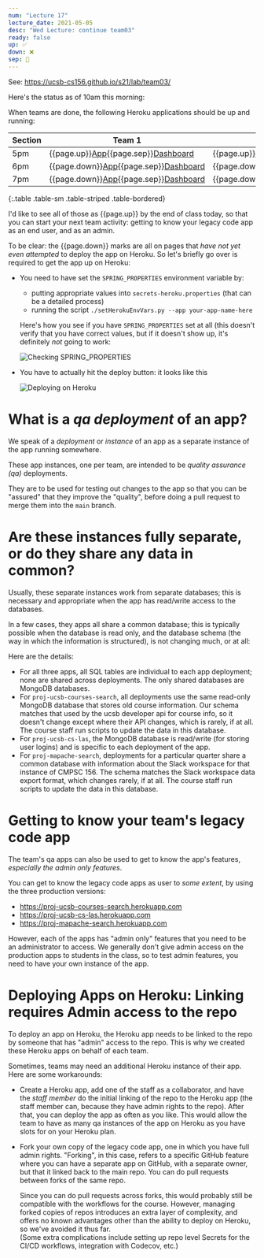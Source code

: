 ```yaml
---
num: "Lecture 17"
lecture_date: 2021-05-05
desc: "Wed Lecture: continue team03"
ready: false
up: ✅ 
down: ❌
sep: 🔸
---
```


See: <https://ucsb-cs156.github.io/s21/lab/team03/>

Here's the status as of 10am this morning:

When teams are done, the following Heroku applications should be
up and running:

| Section | Team 1 | Team 2 | Team 3 | Team 4 |
|---------|--------|--------|--------|--------|
| 5pm | {{page.up}}[App](https://cs156-s21-team-5pm-1-courses.herokuapp.com){{page.sep}}[Dashboard](https://dashboard.heroku.com/apps/cs156-s21-team-5pm-1-courses) | {{page.up}}[App](https://cs156-s21-team-5pm-2-courses.herokuapp.com){{page.sep}}[Dashboard](https://dashboard.heroku.com/apps/cs156-s21-team-5pm-2-courses) | {{page.down}}[App](https://cs156-s21-team-5pm-3-courses.herokuapp.com){{page.sep}}[Dashboard](https://dashboard.heroku.com/apps/cs156-s21-team-5pm-3-courses) | {{page.down}}[App](https://cs156-s21-team-5pm-4-courses.herokuapp.com){{page.sep}}[Dashboard](https://dashboard.heroku.com/apps/cs156-s21-team-5pm-4-courses) | 
| 6pm | {{page.down}}[App](https://cs156-s21-team-6pm-1-las.herokuapp.com){{page.sep}}[Dashboard](https://dashboard.heroku.com/apps/cs156-s21-team-6pm-1-las) | {{page.down}}[App](https://cs156-s21-team-6pm-2-las.herokuapp.com){{page.sep}}[Dashboard](https://dashboard.heroku.com/apps/cs156-s21-team-6pm-2-las) | {{page.up}}[App](https://cs156-s21-team-6pm-3-las.herokuapp.com){{page.sep}}[Dashboard](https://dashboard.heroku.com/apps/cs156-s21-team-6pm-3-las) | {{page.down}}[App](https://cs156-s21-team-6pm-4-las.herokuapp.com){{page.sep}}[Dashboard](https://dashboard.heroku.com/apps/cs156-s21-team-6pm-4-las) | 
| 7pm | {{page.down}}[App](https://cs156-s21-team-7pm-1-mapache.herokuapp.com){{page.sep}}[Dashboard](https://dashboard.heroku.com/apps/cs156-s21-team-7pm-1-mapache) | {{page.down}}[App](https://cs156-s21-team-7pm-2-mapache.herokuapp.com){{page.sep}}[Dashboard](https://dashboard.heroku.com/apps/cs156-s21-team-7pm-2-mapache) | {{page.down}}[App](https://cs156-s21-team-7pm-3-mapache.herokuapp.com){{page.sep}}[Dashboard](https://dashboard.heroku.com/apps/cs156-s21-team-7pm-3-mapache) | {{page.down}}[App](https://cs156-s21-team-7pm-4-mapache.herokuapp.com){{page.sep}}[Dashboard](https://dashboard.heroku.com/apps/cs156-s21-team-7pm-4-mapache) | 
{:.table .table-sm .table-striped .table-bordered}

I'd like to see all of those as {{page.up}} by the end of class today, so that you can start your next team activity: getting to know your legacy code app as an end user, and as an admin.

To be clear: the {{page.down}} marks are all on pages that *have not yet even attempted* to deploy the app on Heroku.  So let's briefly go over is required to get the app up on Heroku:

* You need to have set the `SPRING_PROPERTIES` environment variable by:
  - putting appropriate values into `secrets-heroku.properties` (that can be a detailed process)
  - running the script `./setHerokuEnvVars.py --app your-app-name-here`

  Here's how you see if you have `SPRING_PROPERTIES` set at all (this doesn't verify that you have correct values, but if it doesn't show up, it's 
  definitely *not* going to work:
  
   ![Checking SPRING_PROPERTIES](checking_spring_properties.gif)

* You have to actually hit the deploy button: it looks like this

  ![Deploying on Heroku](deploying_on_heroku.gif)

    
# What is a *qa deployment* of an app?

We speak of a *deployment* or *instance* of an app as a separate instance of the app running somewhere.

These app instances, one per team, are intended to be *quality assurance (qa)* deployments. 

They are to be used for testing out changes to the app so that you can be "assured" 
that they improve the "quality", before doing a pull request to merge them into the `main` branch.

# Are these instances fully separate, or do they share any data in common?

Usually, these separate instances work from separate databases; this is necessary and appropriate when
the app has read/write access to the databases.

In a few cases, they apps all share a common database; this is typically possible when the database is read only,
and the database schema (the way in which the information is structured), is not changing much, or at all:
  
Here are the details:
- For all three apps, all SQL tables are individual to each app deployment; none are shared across deployments. The only shared databases are MongoDB databases.
- For `proj-ucsb-courses-search`, all deployments use the same read-only MongoDB database that stores old course
  information.  Our schema matches that used by the ucsb developer api for course info, so it doesn't 
  change except where their API changes, which is rarely, if at all.  The course staff run scripts to update
  the data in this database. 
- For `proj-ucsb-cs-las`, the MongoDB database is read/write (for storing user logins) and is specific to 
  each deployment of the app.
- For `proj-mapache-search`, deployments for a particular quarter share a common database with information
  about the Slack workspace for that instance of CMPSC 156.    The schema matches the Slack workspace
  data export format, which changes rarely, if at all.   The course staff run scripts to update
  the data in this database.

# Getting to know your team's legacy code app

The team's qa apps can also be used to get to know the app's features, *especially the admin only features*.

You can get to know the legacy code apps as user to *some extent*, by using the three production versions:
* <https://proj-ucsb-courses-search.herokuapp.com>
* <https://proj-ucsb-cs-las.herokuapp.com>
* <https://proj-mapache-search.herokuapp.com>

However, each of the apps has "admin only" features that you need to be an administrator to access.  We generally don't give admin access on the production apps to students in the class, so to test admin features, you need to have your own instance of the app.

# Deploying Apps on Heroku: Linking requires Admin access to the repo

To deploy an  app on Heroku, the Heroku app needs to be linked to the repo by someone that has "admin" access to the repo.   This is why we created these Heroku apps on behalf of each team.   

Sometimes, teams may need an additional Heroku instance of their app.  
Here are some workarounds:

* Create a Heroku app, add one of the staff as a collaborator, and have the *staff member* do the initial
  linking of the repo to the Heroku app (the staff member can, because they have admin rights to the repo).
  After that, you can deploy the app as often as you like.   This would allow the team to have as many
  qa instances of the app on Heroku as you have slots for on your Heroku plan.
  
* Fork your own copy of the legacy code app, one in which you have full admin rights.  "Forking", in this case,
  refers to a specific GitHub feature where you can have a separate app on GitHub, with a separate owner,
  but that it linked back to the main repo.   You can do pull requests between forks of the same repo.
  
  Since you can do pull requests across forks, this would probably still be compatible with the workflows
  for the course.  However, managing forked copies of repos introduces an 
  extra layer of complexity, and offers no known advantages other than the ability to deploy on Heroku, so
  we've avoided it thus far.  
  (Some extra complications include setting up repo level Secrets for the CI/CD workflows, integration with Codecov, etc.)
